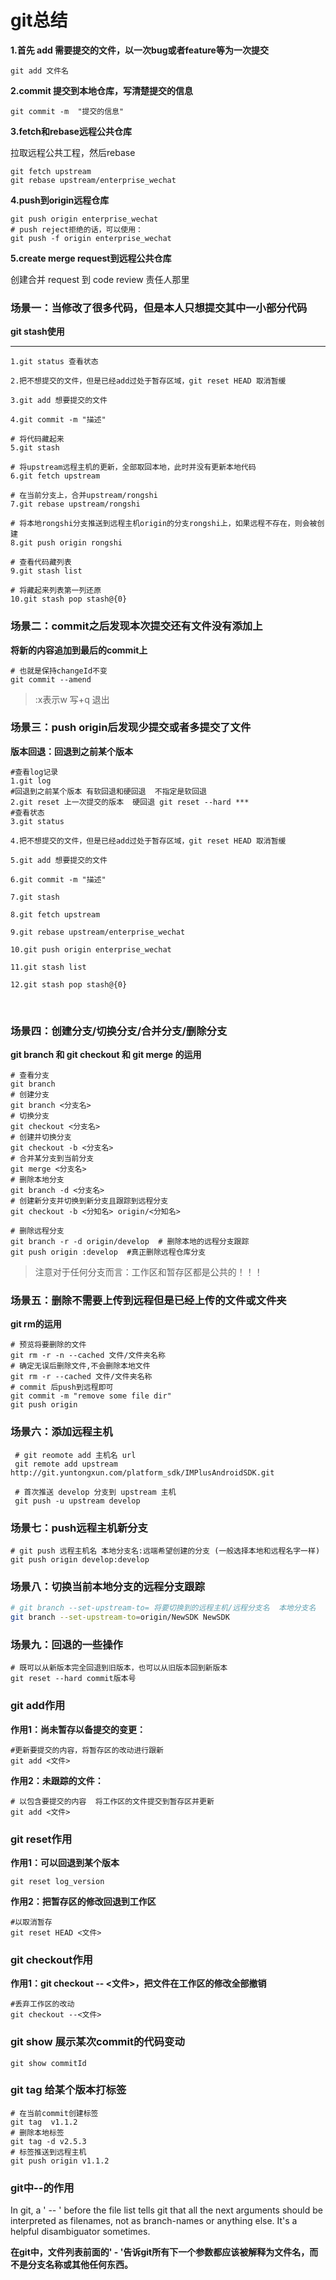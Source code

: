# git总结

**1.首先 add 需要提交的文件，以一次bug或者feature等为一次提交**

```gas
git add 文件名
```



**2.commit  提交到本地仓库，写清楚提交的信息**

```gas
git commit -m  "提交的信息"
```



**3.fetch和rebase远程公共仓库**

拉取远程公共工程，然后rebase

```gas
git fetch upstream
git rebase upstream/enterprise_wechat
```



**4.push到origin远程仓库**

```gas
git push origin enterprise_wechat
# push reject拒绝的话，可以使用：
git push -f origin enterprise_wechat
```



**5.create merge request到远程公共仓库**

创建合并 request 到 code review 责任人那里



### 场景一：当修改了很多代码，但是本人只想提交其中一小部分代码

**git stash使用**

****

```gas
1.git status 查看状态

2.把不想提交的文件，但是已经add过处于暂存区域，git reset HEAD 取消暂缓

3.git add 想要提交的文件

4.git commit -m "描述"

# 将代码藏起来
5.git stash

# 将upstream远程主机的更新，全部取回本地，此时并没有更新本地代码
6.git fetch upstream

# 在当前分支上，合并upstream/rongshi
7.git rebase upstream/rongshi

# 将本地rongshi分支推送到远程主机origin的分支rongshi上，如果远程不存在，则会被创建
8.git push origin rongshi

# 查看代码藏列表
9.git stash list 

# 将藏起来列表第一列还原
10.git stash pop stash@{0}
```



### 场景二：commit之后发现本次提交还有文件没有添加上

**将新的内容追加到最后的commit上**

```gas
# 也就是保持changeId不变
git commit --amend
```

> :x表示w 写+q 退出



### 场景三：push origin后发现少提交或者多提交了文件

**版本回退：回退到之前某个版本**

```gas
#查看log记录
1.git log
#回退到之前某个版本 有软回退和硬回退  不指定是软回退
2.git reset 上一次提交的版本  硬回退 git reset --hard ***
#查看状态
3.git status

4.把不想提交的文件，但是已经add过处于暂存区域，git reset HEAD 取消暂缓

5.git add 想要提交的文件

6.git commit -m "描述"

7.git stash

8.git fetch upstream

9.git rebase upstream/enterprise_wechat

10.git push origin enterprise_wechat

11.git stash list 

12.git stash pop stash@{0}

```

​	

### 场景四：创建分支/切换分支/合并分支/删除分支

**git branch 和 git checkout 和 git merge 的运用**

```gas
# 查看分支
git branch
# 创建分支
git branch <分支名>
# 切换分支
git checkout <分支名>
# 创建并切换分支
git checkout -b <分支名>
# 合并某分支到当前分支
git merge <分支名>
# 删除本地分支
git branch -d <分支名>
# 创建新分支并切换到新分支且跟踪到远程分支
git checkout -b <分知名> origin/<分知名>

# 删除远程分支
git branch -r -d origin/develop  # 删除本地的远程分支跟踪
git push origin :develop  #真正删除远程仓库分支

```

> 注意对于任何分支而言：工作区和暂存区都是公共的！！！



### 场景五：删除不需要上传到远程但是已经上传的文件或文件夹

**git rm的运用**

```gas
# 预览将要删除的文件
git rm -r -n --cached 文件/文件夹名称 
# 确定无误后删除文件,不会删除本地文件
git rm -r --cached 文件/文件夹名称
# commit 后push到远程即可
git commit -m "remove some file dir"
git push origin
```



### 场景六：添加远程主机

```gas
 # git reomote add 主机名 url
 git remote add upstream http://git.yuntongxun.com/platform_sdk/IMPlusAndroidSDK.git
 
 # 首次推送 develop 分支到 upstream 主机
 git push -u upstream develop
```



### 场景七：push远程主机新分支

```gas
# git push 远程主机名 本地分支名:远端希望创建的分支 (一般选择本地和远程名字一样)
git push origin develop:develop
```



### 场景八：切换当前本地分支的远程分支跟踪

```bash
# git branch --set-upstream-to= 将要切换到的远程主机/远程分支名  本地分支名
git branch --set-upstream-to=origin/NewSDK NewSDK
```



### 场景九：回退的一些操作

```gas
# 既可以从新版本完全回退到旧版本，也可以从旧版本回到新版本
git reset --hard commit版本号
```



### git add作用

**作用1：尚未暂存以备提交的变更：**

```gas
#更新要提交的内容，将暂存区的改动进行跟新
git add <文件>

```

**作用2：未跟踪的文件：**

```gas
# 以包含要提交的内容  将工作区的文件提交到暂存区并更新
git add <文件>
```



### git reset作用

**作用1：可以回退到某个版本**

```gas
git reset log_version
```

**作用2：把暂存区的修改回退到工作区**

```gas
#以取消暂存
git reset HEAD <文件> 
```



### git checkout作用

**作用1：git checkout -- <文件>，把文件在工作区的修改全部撤销**

```gas
#丢弃工作区的改动
git checkout --<文件>
```



### git show 展示某次commit的代码变动

```gas
git show commitId
```



### git tag 给某个版本打标签

```gas
# 在当前commit创建标签
git tag  v1.1.2
# 删除本地标签
git tag -d v2.5.3
# 标签推送到远程主机
git push origin v1.1.2
```



### git中--的作用

In git, a ' -- ' before the file list tells git that all the next arguments should be interpreted as filenames, not as branch-names or anything else. It's a helpful disambiguator sometimes.

**在git中，文件列表前面的' - '告诉git所有下一个参数都应该被解释为文件名，而不是分支名称或其他任何东西。**
